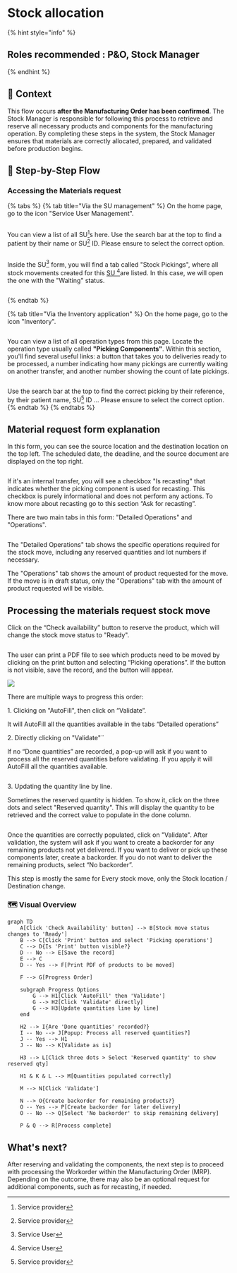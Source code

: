 # Stock allocation

{% hint style="info" %}
## Roles recommended :  P\&O, Stock Manager
{% endhint %}

## **🧭** Context&#x20;

This flow occurs **after the Manufacturing Order has been confirmed**. The Stock Manager is responsible for following this process to retrieve and reserve all necessary products and components for the manufacturing operation. By completing these steps in the system, the Stock Manager ensures that materials are correctly allocated, prepared, and validated before production begins.&#x20;

## 🔄 Step-by-Step Flow&#x20;

### Accessing the Materials request

{% tabs %}
{% tab title="Via the SU management" %}
On the home page, go to the icon "Service User Management".

<figure><img src="../../../.gitbook/assets/image (160).png" alt=""><figcaption></figcaption></figure>

You can view a list of all SU[^1]s here. Use the search bar at the top to find a patient by their name or SU[^1] ID. Please ensure to select the correct option.

<figure><img src="../../../.gitbook/assets/image (161).png" alt=""><figcaption></figcaption></figure>

Inside the SU[^2] form, you will find a tab called "Stock Pickings", where all stock movements created for this [SU ](#user-content-fn-2)[^2]are listed. In this case, we will open the one with the "Waiting" status.

<figure><img src="../../../.gitbook/assets/image (4).png" alt=""><figcaption></figcaption></figure>
{% endtab %}

{% tab title="Via the Inventory application" %}
On the home page, go to the icon "Inventory".

<figure><img src="../../../.gitbook/assets/image (283).png" alt=""><figcaption></figcaption></figure>

You can view a list of all operation types from this page. Locate the operation type usually called **"Picking Components"**. Within this section, you'll find several useful links: a button that takes you to deliveries ready to be processed, a number indicating how many pickings are currently waiting on another transfer, and another number showing the count of late pickings.

<figure><img src="../../../.gitbook/assets/image (3).png" alt=""><figcaption></figcaption></figure>

Use the search bar at the top to find the correct picking by their reference, by their patient name, SU[^1] ID ... Please ensure to select the correct option.
{% endtab %}
{% endtabs %}



## Material request form explanation

In this form, you can see the source location and the destination location on the top left. The scheduled date, the deadline, and the source document are displayed on the top right.

<figure><img src="../../../.gitbook/assets/image (57).png" alt=""><figcaption></figcaption></figure>

&#x20;If it's an internal transfer, you will see a checkbox "Is recasting" that indicates whether the picking component is used for recasting. This checkbox is purely informational and does not perform any actions. To know more about recasting go to this section “Ask for recasting”.

There are two main tabs in this form: "Detailed Operations" and "Operations".

<figure><img src="../../../.gitbook/assets/image (58).png" alt=""><figcaption></figcaption></figure>

The "Detailed Operations" tab shows the specific operations required for the stock move, including any reserved quantities and lot numbers if necessary.

The "Operations" tab shows the amount of product requested for the move. If the move is in draft status, only the "Operations" tab with the amount of product requested will be visible.

## Processing the materials request stock move

Click on the “Check availability” button to reserve the product, which will change the stock move status to "Ready".

<figure><img src="../../../.gitbook/assets/image (49).png" alt=""><figcaption></figcaption></figure>

The user can print a PDF file to see which products need to be moved by clicking on the print button and selecting “Picking operations”. If the button is not visible, save the record, and the button will appear.

![](<../../../.gitbook/assets/image (50).png>)&#x20;

There are multiple ways to progress this order:

1\.     Clicking on "AutoFill", then click on “Validate”.

It will AutoFill all the quantities available in the tabs “Detailed operations”

2\.     Directly clicking on "Validate"¨

If no “Done quantities” are recorded, a pop-up will ask if you want to process all the reserved quantities before validating. If you apply it will AutoFill all the quantities available.

<figure><img src="../../../.gitbook/assets/image (51).png" alt=""><figcaption></figcaption></figure>

3\.     Updating the quantity line by line.

Sometimes the reserved quantity is hidden. To show it, click on the three dots and select "Reserved quantity". This will display the quantity to be retrieved and the correct value to populate in the done column.

<figure><img src="../../../.gitbook/assets/image (52).png" alt=""><figcaption></figcaption></figure>

&#x20;Once the quantities are correctly populated, click on "Validate". After validation, the system will ask if you want to create a backorder for any remaining products not yet delivered. If you want to deliver or pick up these components later, create a backorder. If you do not want to deliver the remaining products, select “No backorder”.

This step is mostly the same for Every stock move, only the Stock location / Destination change.

### 🗺️ Visual Overview&#x20;

```mermaid
graph TD
    A[Click 'Check Availability' button] --> B[Stock move status changes to 'Ready']
    B --> C[Click 'Print' button and select 'Picking operations']
    C --> D{Is 'Print' button visible?}
    D -- No --> E[Save the record]
    E --> C
    D -- Yes --> F[Print PDF of products to be moved]

    F --> G[Progress Order]

    subgraph Progress Options
        G --> H1[Click 'AutoFill' then 'Validate']
        G --> H2[Click 'Validate' directly]
        G --> H3[Update quantities line by line]
    end

    H2 --> I{Are 'Done quantities' recorded?}
    I -- No --> J[Popup: Process all reserved quantities?]
    J -- Yes --> H1
    J -- No --> K[Validate as is]

    H3 --> L[Click three dots > Select 'Reserved quantity' to show reserved qty]

    H1 & K & L --> M[Quantities populated correctly]

    M --> N[Click 'Validate']

    N --> O{Create backorder for remaining products?}
    O -- Yes --> P[Create backorder for later delivery]
    O -- No --> Q[Select 'No backorder' to skip remaining delivery]

    P & Q --> R[Process complete]

```

## What's next?&#x20;

After reserving and validating the components, the next step is to proceed with processing the Workorder within the Manufacturing Order (MRP). Depending on the outcome, there may also be an optional request for additional components, such as for recasting, if needed.

[^1]: Service provider

[^2]: Service User
